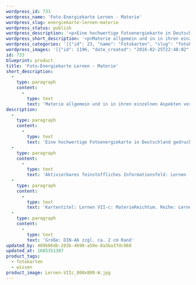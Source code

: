 ```yaml
---
wordpress_id: 733
wordpress_name: 'Foto-Energiekarte Lernen - Materie'
wordpress_slug: energiekarte-lernen-materie
wordpress_status: publish
wordpress_description: '<p>Eine hochwertige Fotoenergiekarte in Deutschland gedruckt und in Handarbeit laminiert.  Sie ist in Postkartengröße (DIN-A6) gut zu transportieren und kann auch auf den Körper aufgelegt werden.</p><p>Aktivierbares feinstoffliches Informationsfeld: Lernen - Materie - In Reichtum mit Materie sein: Materie auf ganzheitliche Art begreifen. Ihre Funktion, Beschaffenheit und ihre Regeln erkennen. Lernen, mit den Eigenschaften von Materie umzugehen und sich die Realität zu erschaffen, die individuell stimmig ist. Dies als materiellen Reichtum erfahren.</p><p>Kartentitel: Lernen VII-c: MaterieReichtum. Reihe: Lernen</p><p>Größe: DIN-A6 zzgl. ca. 2 cm Rand<br />Andere Formate sind individuell für Sie innerhalb weniger Tage herstellbar. Bitte kontaktieren Sie uns hierfür unter <a href="mailto:info@elvedenverlag.de">info@elvedenverlag.de</a>.</p><p><a href="https://my.feenbaum.de/anwendung-energiebilder-foto-laminiert/">Anwendungshinweise</a>      <a href="https://my.feenbaum.de/produktinformationen-fotokarten/">Produktinformationen</a></p>'
wordpress_short_description: '<p>Materie allgemein und in in ihren einzelnen Aspekten verstehen. Mit Materie in Fülle und Reichtum sein<br /><em>Hinweis: Das Wasserzeichen „Elveden Verlag Energiebild“ wird nicht mit gedruckt</em></p>'
wordpress_categories: '[{"id": 23, "name": "Fotokarten", "slug": "fotokarten"}, {"id": 34, "name": "Wissen", "slug": "wissen"}]'
wordpress_images: '[{"id": 1196, "date_created": "2016-02-25T22:48:02", "date_created_gmt": "2016-02-25T20:48:02", "date_modified": "2016-02-25T22:48:02", "date_modified_gmt": "2016-02-25T20:48:02", "src": "https://my.feenbaum.de/wp-content/uploads/2016/02/Lernen-VIIc_800x800-W.jpg", "name": "Lernen-VIIc_800x800-W", "alt": ""}]'
id: 733
blueprint: product
title: 'Foto-Energiekarte Lernen - Materie'
short_description:
  -
    type: paragraph
    content:
      -
        type: text
        text: 'Materie allgemein und in in ihren einzelnen Aspekten verstehen. Mit Materie in Fülle und Reichtum sein'
description:
  -
    type: paragraph
    content:
      -
        type: text
        text: 'Eine hochwertige Fotoenergiekarte in Deutschland gedruckt und in Handarbeit laminiert.  Sie ist in Postkartengröße (DIN-A6) gut zu transportieren und kann auch auf den Körper aufgelegt werden.'
  -
    type: paragraph
    content:
      -
        type: text
        text: 'Aktivierbares feinstoffliches Informationsfeld: Lernen - Materie - In Reichtum mit Materie sein: Materie auf ganzheitliche Art begreifen. Ihre Funktion, Beschaffenheit und ihre Regeln erkennen. Lernen, mit den Eigenschaften von Materie umzugehen und sich die Realität zu erschaffen, die individuell stimmig ist. Dies als materiellen Reichtum erfahren.'
  -
    type: paragraph
    content:
      -
        type: text
        text: 'Kartentitel: Lernen VII-c: MaterieReichtum. Reihe: Lernen'
  -
    type: paragraph
    content:
      -
        type: text
        text: 'Größe: DIN-A6 zzgl. ca. 2 cm Rand'
updated_by: 489b06db-283b-4690-a50e-8a3ba37dc968
updated_at: 1685351307
product_tags:
  - fotokarten
  - wissen
product_image: Lernen-VIIc_800x800-W.jpg
---
```

